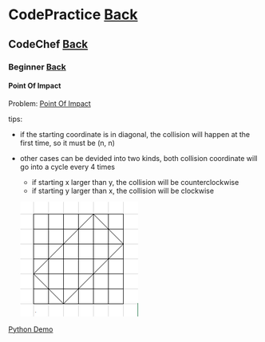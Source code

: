 # CodePractice [Back](https://blog.fish-404.icu/CodePractice/)

## CodeChef [Back](https://blog.fish-404.icu/CodePractice/CodeChef/)

### Beginner [Back](https://blog.fish-404.icu/CodePractice/CodeChef/Beginner/)

#### Point Of Impact

Problem: [Point Of Impact](https://www.codechef.com/problems/BILLRD/)

tips:

* if the starting coordinate is in diagonal, the collision will happen at the first time, so it must be (n, n)
* other cases can be devided into two kinds, both collision coordinate will go into a cycle every 4 times
  - if starting x larger than y, the collision will be counterclockwise
  - if starting y larger than x, the collision will be clockwise
  
  ![route](https://github.com/fish-404/CodePractice/blob/main/CodeChef/Beginner/Point%20Of%20Impact/route.png)

[Python Demo](https://github.com/fish-404/CodePractice/blob/main/CodeChef/Beginner/Point%20Of%20Impact/Point%20Of%20Impact.py) 
